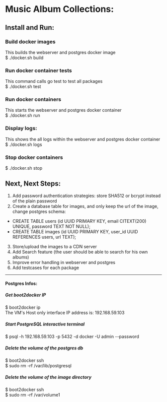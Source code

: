 # Music Album Collections:

## Install and Run:

### Build docker images
This builds the webserver and postgres docker image <br />
$ ./docker.sh build

### Run docker container tests
This command calls go test to test all packages <br />
$ ./docker.sh test

### Run docker containers
This starts the webserver and postgres docker container <br />
$ ./docker.sh run

### Display logs:
This shows the all logs within the webserver and postgres docker container <br />
$ ./docker.sh logs

### Stop docker containers
$ ./docker.sh stop

## Next, Next Steps:
1. Add password authentication strategies: store SHA512 or bcrypt instead of the plain password
2. Create a database table for images, and only keep the url of the image, change postgres schema: 
  * CREATE TABLE users (id UUID PRIMARY KEY, email CITEXT(200) UNIQUE, password TEXT NOT NULL);
  * CREATE TABLE images (id UUID PRIMARY KEY, user_id UUID REFERENCES users, url TEXT);
3. Store/upload the images to a CDN server
4. Add Search feature (the user should be able to search for his own albums) 
4. Improve error handling in webserver and postgres
5. Add testcases for each package

---

#### Postgres Infos:

##### Get boot2docker IP
$ boot2docker ip <br />
 The VM's Host only interface IP address is: 192.168.59.103

##### Start PostgreSQL interactive terminal
$ psql -h 192.168.59.103 -p 5432 -d docker -U admin --password

##### Delete the volume of the postgres db
$ boot2docker ssh <br />
$ sudo rm -rf /var/lib/postgresql

##### Delete the volume of the image directory
$ boot2docker ssh <br />
$ sudo rm -rf /var/volume1